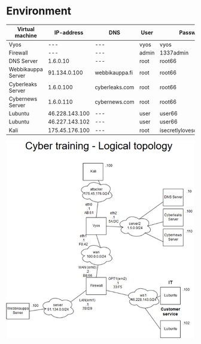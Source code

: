 # Environment

|Virtual machine|IP-address|DNS|User|Passwd|User2|Passwd2|WPUser|WPPasswd|
|---|---|---|---|---|---|---|---|---|
|Vyos|---|---|vyos|vyos|---|---|---|---|
|Firewall|---|---|admin|1337admin|---|---|---|---|
|DNS Server|1.6.0.10|---|root|root66|---|---|---|---|
|Webbikauppa Server|91.134.0.100|webbikauppa.fi|root|root66|user|user66|root|root66|
|Cyberleaks Server|1.6.0.100|cyberleaks.com|root|root66|user|user66|rott|root66|
|Cybernews Server|1.6.0.110|cybernews.com|root|root66|user|user66|root|root66|
|Lubuntu|46.228.143.100|---|user|user66|---|---|---|---|
|Lubuntu|46.227.143.102|---|user|user66|---|---|---|---|
|Kali|175.45.176.100|---|root|isecretlylovesouthkorea|---|---|---|---|


![Topology](images/topologia9.jpg)
